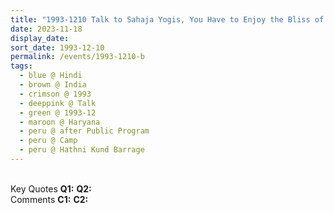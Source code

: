 ```yaml
---
title: "1993-1210 Talk to Sahaja Yogis, You Have to Enjoy the Bliss of God (Pilgrimage to Understand What Is Divine Love and Wisdom that We Have to Grow in Sahaja Yoga), after the Public Program and before the Bonfire Dances, Camp, Hathni Kund Barrage Area (40 kms NE of Yamunānagar), Haryana, India"
date: 2023-11-18
display_date: 
sort_date: 1993-12-10
permalink: /events/1993-1210-b
tags:
  - blue @ Hindi
  - brown @ India
  - crimson @ 1993
  - deeppink @ Talk
  - green @ 1993-12
  - maroon @ Haryana
  - peru @ after Public Program
  - peru @ Camp  
  - peru @ Hathni Kund Barrage
---
```


<br>

<wave-list>
  <list-title color="DarkSeaGreen" width="55">Key Quotes</list-title>
  <list-item color="BlanchedAlmond" width="280"><b>Q1:</b> <i></i></list-item>
  <list-item color="Lavender" width="280"><b>Q2:</b> <i></i></list-item>
</wave-list>

<br>

<wave-list>
  <list-title color="DarkSeaGreen" width="55">Comments</list-title>
  <list-item color="BlanchedAlmond" width="280"><b>C1:</b> <i></i></list-item>
  <list-item color="Lavender" width="280"><b>C2:</b> <i></i></list-item>
</wave-list>